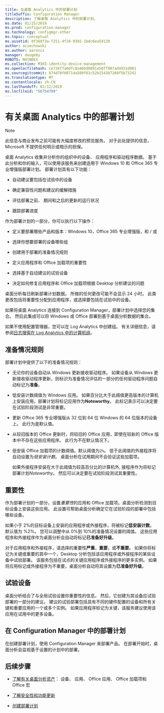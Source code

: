 ```yaml
---
title: 在桌面 Analytics 中的部署计划
titleSuffix: Configuration Manager
description: 了解桌面 Analytics 中的部署计划。
ms.date: 01/25/2019
ms.prod: configuration-manager
ms.technology: configmgr-other
ms.topic: conceptual
ms.assetid: 0f369f3a-f251-4f34-9302-1bdc6ea5d139
author: aczechowski
ms.author: aaroncz
manager: dougeby
ROBOTS: NOINDEX
ms.collection: M365-identity-device-management
ms.openlocfilehash: ce726ffa0dfc8a46bd0891e50ff087ad4931d901
ms.sourcegitcommit: 874d78f08714a509f61c52b154387268f5b73242
ms.translationtype: MT
ms.contentlocale: zh-CN
ms.lasthandoff: 02/12/2019
ms.locfileid: "56754709"
---
```

# <a name="about-deployment-plans-in-desktop-analytics"></a>有关桌面 Analytics 中的部署计划 

> [!Note]  
> 此信息与商业发布之前可能有大幅度修改的预览服务。 对于此处提供的信息，Microsoft 不提供任何明示或暗示的担保。  

桌面 Analytics 收集并分析你的组织中的设备、 应用程序和驱动程序数据。 基于此分析和你的输入，可以使用该服务来创建适用于 Windows 10 和 Office 365 专业增强版部署计划。 部署计划具有以下功能：  

- 自动建议要包括在试验中的设备  

- 确定兼容性问题和建议的缓解措施  

- 评估部署之前、 期间和之后的更新的运行状况  

- 跟踪部署进度  


作为部署计划的一部分，你可以执行以下操作：  

 - 定义要部署哪些产品和版本：Windows 10，Office 365 专业增强版，和 / 或  

 - 选择你想要部署的设备哪些组  

 - 创建用于部署的准备情况规则  

 - 定义应用程序和 Office 加载项的重要性  

 - 选择基于自动建议的试验设备  

 - 决定如何修复应用程序和 Office 加载项根据 Desktop 分析建议的问题  


桌面分析每日刷新部署计划数据。 所做的任何更改可能不会显示 24 小时。 此类更改包括将重要性分配到应用程序，或选择要包括在试验中的设备。  

如果将桌面 Analytics 连接到 Configuration Manager，部署计划中选择您的集合。 然后此集成可以将 Windows 或 Office 部署到基于桌面分析数据的集合。 

如果不使用配置管理器，您可以在 Log Analytics 中创建组。 有关详细信息，请参阅[日志搜索在 Log Analytics 中的计算机组](https://docs.microsoft.com/azure/log-analytics/log-analytics-computer-groups)。 



## <a name="readiness-rules"></a>准备情况规则

部署计划中提供了以下的准备情况规则：

- 无论你的设备自动从 Windows 更新接收驱动程序。 如果设备从 Windows 更新接收驱动程序更新，则标识为准备情况评估的一部分的任何驱动程序问题自动标记为**准备**。  

- 低安装计数阈值为 Windows 应用。 如果百分比大于此阈值更高版本的计算机上安装应用，部署计划将标记应用作为**Noteworthy**。 此标记表示可以决定要在试验阶段测试是非常重要。  

- 更新 Office 365 专业增强版从 32 位到 64 位 Windows 的 64 位版本的设备上。 此行为是默认值。  

- 从较旧版本的 Office 更新时，将较旧的 Office 应用，即使在较新的 Office 版本中不存在这些应用程序。 此行为不在默认情况下。  

- 低安装 Office 加载项的计数阈值。默认阈值为`2%`。 低于此阈值的外接程序将自动设置为*低安装计数*。 桌面分析在试用期间不会验证这些加载项。 

    如果外接程序安装在大于此阈值为较高百分比的计算机外, 接程序作为将标记部署计划*Noteworthy*。 然后可以决定要在试验阶段测试其重要性。   



## <a name="importance"></a>重要性

作为部署计划的一部分，设置*重要性*的应用和 Office 加载项。桌面分析检测到目标设备上安装这些应用。 此设置可帮助桌面分析确定它在试验阶段的部署中包括哪些设备。 

如果小于 2%的目标设备上安装的应用程序或外接程序，将被标记**低安装计数**。 默认值为 %2%。 您可以调整中从 0%到 10%的准备情况设置的阈值。 这些应用程序和外接程序作为桌面分析会自动将标记**已准备好升级**。  

对于应用程序和外接程序，请选择的重要性**严重**，**重要**，或**不重要**。 如果你将标记为关键或重要的其中一个，Desktop 分析包括该应用程序或外接程序的某些设备中试验部署。 该服务包括在试点的关键应用程序或外接程序的更多实例。 如果将应用标记或外接程序为不重要，桌面分析自动将其设置为**已准备好升级**。



## <a name="pilot-devices"></a>试验设备

桌面分析结合了与全局试验设置你重要性的信息。 然后，它创建为其设备应试验部署的一部分的建议。 建议的试验部署包括具有不同的硬件配置的设备和所有关键和重要应用的一个或多个实例。 如果应用程序标记为关键，该服务建议使用该应用在试用中的更多设备。



## <a name="deployment-plans-in-configuration-manager"></a>在 Configuration Manager 中的部署计划

在创建部署计划，使用 Configuration Manager 来部署产品。 在部署开始时，桌面分析会监视基于设置的计划中的部署。

<!--more on deployment plans in SCCM-->

<!-- test comment-->

## <a name="next-steps"></a>后续步骤

- [了解有关桌面分析资产](/sccm/desktop-analytics/about-assets)： 设备、 应用、 Office 应用、 Office 加载项和 Office 宏  

- [了解安全性和功能更新](/sccm/desktop-analytics/about-updates)  

- [创建部署计划](/sccm/desktop-analytics/create-deployment-plans)  

